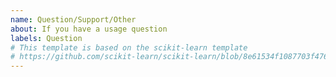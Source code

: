 ```yaml
---
name: Question/Support/Other
about: If you have a usage question
labels: Question
# This template is based on the scikit-learn template
# https://github.com/scikit-learn/scikit-learn/blob/8e61534f1087703f476414d8dbd3688282f8eebf/.github/ISSUE_TEMPLATE/usage_question.md
---
```


<!--
**If your issue is a usage question, please submit it in one of these other channels instead:**
- StackOverflow with the Matplotlib tag: https://stackoverflow.com/questions/tagged/matplotlib
- The Matplotlib community forum: https://discourse.matplotlib.org/

The issue tracker is used only to report issues and feature requests. For
questions, please use either of the above platforms. Most question issues are
closed without an answer on this issue tracker. Thanks for your understanding.
-->
